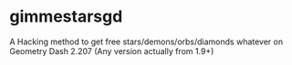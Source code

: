 # gimmestarsgd
A Hacking method to get free stars/demons/orbs/diamonds whatever on Geometry Dash 2.207 (Any version actually from 1.9+)
